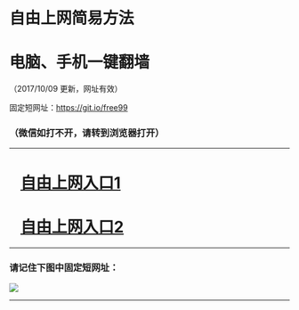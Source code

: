 ﻿# 自由上网简易方法

# 电脑、手机一键翻墙

（2017/10/09 更新，网址有效）

固定短网址：https://git.io/free99

### （微信如打不开，请转到浏览器打开）


***





# &nbsp;&nbsp; <a href="http://ft915219866.fwq-tz-1001.info/fwqtz01.html?t=100900122877 " target="_blank">自由上网入口1</a>
# &nbsp;&nbsp; <a href="http://ft3023131509.fwq-tz-1002.info/fwqtz02.html?t=100900111490 " target="_blank">自由上网入口2</a>
***

### 请记住下图中固定短网址：

<img src="https://s3-us-west-2.amazonaws.com/fwq-1001/yjfq-20170905okok.png" /> 


***

